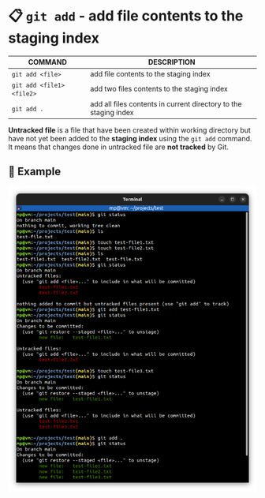 # 📋 `git add` - add file contents to the staging index

| COMMAND                   | DESCRIPTION                                                      |
| ------------------------- | ---------------------------------------------------------------- |
| `git add <file>`          | add file contents to the staging index                           |
| `git add <file1> <file2>` | add two files contents to the staging index                      |
| `git add .`               | add all files contents in current directory to the staging index |

**Untracked file** is a file that have been created within working directory but have not yet been added to the **staging index** using the `git add` command. It means that changes done in untracked file are **not tracked** by Git.

## 📌 Example

![](images/git-add.png)